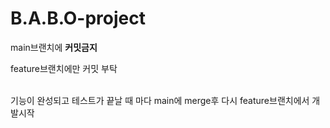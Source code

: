 # B.A.B.O-project

main브랜치에 <b>커밋금지</b><br>

feature브랜치에만 커밋 부탁<br><br>

기능이 완성되고 테스트가 끝날 때 마다 main에 merge후 다시 feature브랜치에서 개발시작
